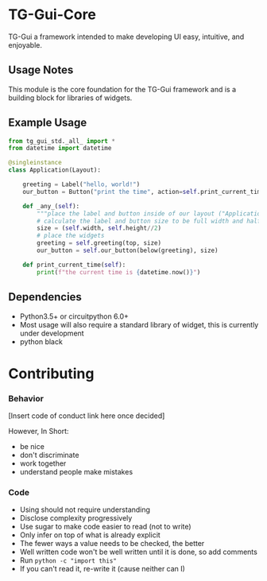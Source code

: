 # TG-Gui-Core

TG-Gui a framework intended to make developing UI easy, intuitive, and enjoyable.

## Usage Notes
This module is the core foundation for the TG-Gui framework and is a building block for libraries of widgets.

## Example Usage
```python
from tg_gui_std._all_ import *
from datetime import datetime

@singleinstance
class Application(Layout):

    greeting = Label("hello, world!")
    our_button = Button("print the time", action=self.print_current_time())

    def _any_(self):
        """place the label and button inside of our layout ("Application")"""
        # calculate the label and button size to be full width and half height
        size = (self.width, self.height//2)
        # place the widgets
        greeting = self.greeting(top, size)
        our_button = self.our_button(below(greeting), size)

    def print_current_time(self):
        print(f"the current time is {datetime.now()}")
```

## Dependencies
- Python3.5+ or circuitpython 6.0+
- Most usage will also require a standard library of widget, this is currently under development
- python black

# Contributing
### Behavior
[Insert code of conduct link here once decided]

However, In Short:
- be nice
- don't discriminate
- work together
- understand people make mistakes

### Code

- Using should not require understanding
- Disclose complexity progressively
- Use sugar to make code easier to read (not to write)
- Only infer on top of what is already explicit
- The fewer ways a value needs to be checked, the better
- Well written code won't be well written until it is done, so add comments
- Run ``python -c "import this"``
- If you can't read it, re-write it (cause neither can I)
